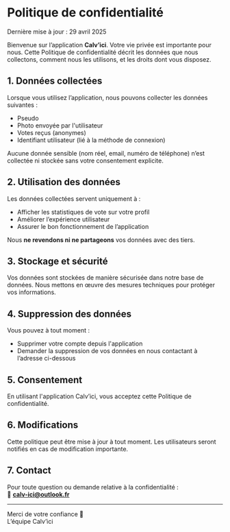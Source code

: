 # Politique de confidentialité

Dernière mise à jour : 29 avril 2025

Bienvenue sur l’application **Calv’ici**. Votre vie privée est importante pour nous. Cette Politique de confidentialité décrit les données que nous collectons, comment nous les utilisons, et les droits dont vous disposez.

## 1. Données collectées

Lorsque vous utilisez l’application, nous pouvons collecter les données suivantes :

- Pseudo
- Photo envoyée par l'utilisateur
- Votes reçus (anonymes)
- Identifiant utilisateur (lié à la méthode de connexion)

Aucune donnée sensible (nom réel, email, numéro de téléphone) n’est collectée ni stockée sans votre consentement explicite.

## 2. Utilisation des données

Les données collectées servent uniquement à :

- Afficher les statistiques de vote sur votre profil
- Améliorer l’expérience utilisateur
- Assurer le bon fonctionnement de l’application

Nous **ne revendons ni ne partageons** vos données avec des tiers.

## 3. Stockage et sécurité

Vos données sont stockées de manière sécurisée dans notre base de données. Nous mettons en œuvre des mesures techniques pour protéger vos informations.

## 4. Suppression des données

Vous pouvez à tout moment :

- Supprimer votre compte depuis l'application
- Demander la suppression de vos données en nous contactant à l’adresse ci-dessous

## 5. Consentement

En utilisant l'application Calv’ici, vous acceptez cette Politique de confidentialité.

## 6. Modifications

Cette politique peut être mise à jour à tout moment. Les utilisateurs seront notifiés en cas de modification importante.

## 7. Contact

Pour toute question ou demande relative à la confidentialité :  
📧 **calv-ici@outlook.fr**

---

Merci de votre confiance 💙  
L’équipe Calv’ici
